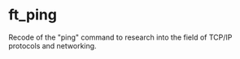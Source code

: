 # ft_ping
Recode of the "ping" command to research into the field of TCP/IP protocols and networking.
